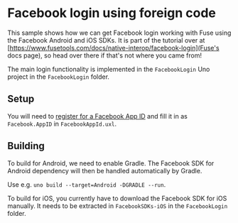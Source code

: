 # Facebook login using foreign code

This sample shows how we can get Facebook login working with Fuse using the
Facebook Android and iOS SDKs.
It is part of the tutorial over at [https://www.fusetools.com/docs/native-interop/facebook-login](Fuse's docs page),
so head over there if that's not where you came from!

The main login functionality is implemented in the `FacebookLogin` Uno project
in the `FacebookLogin` folder.

## Setup

You will need to [register for a Facebook App ID](https://developers.facebook.com/docs/apps/register)
and fill it in as `Facebook.AppID` in `FacebookAppId.uxl`.

## Building

To build for Android, we need to enable Gradle. The Facebook SDK for Android
dependency will then be handled automatically by Gradle.

Use e.g. `uno build --target=Android -DGRADLE --run`.

To build for iOS, you currently have to download the Facebook SDK for iOS
manually. It needs to be extracted in `FacebookSDKs-iOS` in the `FacebookLogin` folder.
